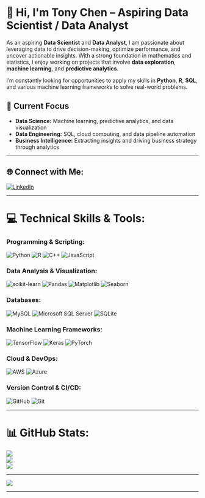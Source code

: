 

# 👋 Hi, I'm Tony Chen – Aspiring Data Scientist / Data Analyst

As an aspiring **Data Scientist** and **Data Analyst**, I am passionate about leveraging data to drive decision-making, optimize performance, and uncover actionable insights. With a strong foundation in mathematics and statistics, I enjoy working on projects that involve **data exploration**, **machine learning**, and **predictive analytics**. 

I’m constantly looking for opportunities to apply my skills in **Python**, **R**, **SQL**, and various machine learning frameworks to solve real-world problems.

## 🌟 Current Focus
- **Data Science:** Machine learning, predictive analytics, and data visualization
- **Data Engineering:** SQL, cloud computing, and data pipeline automation
- **Business Intelligence:** Extracting insights and driving business strategy through analytics

---

## 🌐 Connect with Me:
[![LinkedIn](https://img.shields.io/badge/LinkedIn-%230077B5.svg?logo=linkedin&logoColor=white)](https://linkedin.com/in/chentphd) 

---

# 💻 Technical Skills & Tools:

### **Programming & Scripting:**
![Python](https://img.shields.io/badge/python-3670A0?style=for-the-badge&logo=python&logoColor=ffdd54) ![R](https://img.shields.io/badge/r-%23276DC3.svg?style=for-the-badge&logo=r&logoColor=white) ![C++](https://img.shields.io/badge/c++-%2300599C.svg?style=for-the-badge&logo=c%2B%2B&logoColor=white) ![JavaScript](https://img.shields.io/badge/javascript-%23323330.svg?style=for-the-badge&logo=javascript&logoColor=%23F7DF1E)

### **Data Analysis & Visualization:**
![scikit-learn](https://img.shields.io/badge/scikit--learn-%23F7931E.svg?style=for-the-badge&logo=scikit-learn&logoColor=white) ![Pandas](https://img.shields.io/badge/pandas-%23150458.svg?style=for-the-badge&logo=pandas&logoColor=white) ![Matplotlib](https://img.shields.io/badge/Matplotlib-%23ffffff.svg?style=for-the-badge&logo=matplotlib&logoColor=black) ![Seaborn](https://img.shields.io/badge/seaborn-%23E34F26.svg?style=for-the-badge&logo=seaborn&logoColor=white)

### **Databases:**
![MySQL](https://img.shields.io/badge/mysql-4479A1.svg?style=for-the-badge&logo=mysql&logoColor=white) ![Microsoft SQL Server](https://img.shields.io/badge/Microsoft%20SQL%20Server-CC2927?style=for-the-badge&logo=microsoft%20sql%20server&logoColor=white) ![SQLite](https://img.shields.io/badge/sqlite-%2307405e.svg?style=for-the-badge&logo=sqlite&logoColor=white)

### **Machine Learning Frameworks:**
![TensorFlow](https://img.shields.io/badge/TensorFlow-%23FF6F00.svg?style=for-the-badge&logo=TensorFlow&logoColor=white) ![Keras](https://img.shields.io/badge/Keras-%23D00000.svg?style=for-the-badge&logo=Keras&logoColor=white) ![PyTorch](https://img.shields.io/badge/PyTorch-%23EE4C2C.svg?style=for-the-badge&logo=PyTorch&logoColor=white)

### **Cloud & DevOps:**
![AWS](https://img.shields.io/badge/AWS-%23FF9900.svg?style=for-the-badge&logo=amazon-aws&logoColor=white) ![Azure](https://img.shields.io/badge/azure-%230072C6.svg?style=for-the-badge&logo=microsoftazure&logoColor=white)

### **Version Control & CI/CD:**
![GitHub](https://img.shields.io/badge/github-%23121011.svg?style=for-the-badge&logo=github&logoColor=white) ![Git](https://img.shields.io/badge/git-%23F05033.svg?style=for-the-badge&logo=git&logoColor=white)

---

# 📊 GitHub Stats:

![](https://github-readme-stats.vercel.app/api?username=chentphd&theme=dark&hide_border=false&include_all_commits=true&count_private=true)<br/>
![](https://github-readme-streak-stats.herokuapp.com/?user=chentphd&theme=dark&hide_border=false)<br/>
![](https://github-readme-stats.vercel.app/api/top-langs/?username=chentphd&theme=dark&hide_border=false&include_all_commits=true&count_private=true&layout=compact)

---

[![](https://visitcount.itsvg.in/api?id=chentphd&icon=0&color=0)](https://visitcount.itsvg.in)

---

<!-- Proudly created with GPRM ( https://gprm.itsvg.in ) -->

